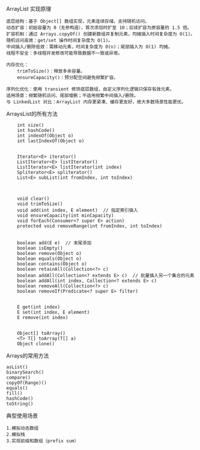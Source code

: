 ArrayList 实现原理

    底层结构：基于 Object[] 数组实现，元素连续存储，支持随机访问。
    动态扩容：初始容量为 0（无参构造），首次添加时扩至 10；后续扩容为原容量的 1.5 倍。
    扩容机制：通过 Arrays.copyOf() 创建新数组并复制元素，均摊插入时间复杂度为 O(1)。
    随机访问高效：get/set 操作时间复杂度为 O(1)。
    中间插入/删除低效：需移动元素，时间复杂度为 O(n)；尾部插入为 O(1) 均摊。
    线程不安全：多线程并发修改可能导致数据不一致或异常。
    
    内存优化：
        trimToSize()：释放多余容量。
        ensureCapacity()：预分配空间避免频繁扩容。
    
    序列化优化：使用 transient 修饰底层数组，自定义序列化逻辑只保存有效元素。
    适用场景：频繁随机访问、尾部增删；不适用频繁中间插入/删除。
    与 LinkedList 对比：ArrayList 内存更紧凑、缓存更友好，绝大多数场景性能更优。
    
    
ArraysList的所有方法

        int size()
        int hashCode()
        int indexOf(Object o)
        int lastIndexOf(Object o)


        Iterator<E> iterator()
        ListIterator<E> listIterator()
        ListIterator<E> listIterator(int index)
        Spliterator<E> spliterator()
        List<E> subList(int fromIndex, int toIndex)



        void clear()
        void trimToSize()
        void add(int index, E element)  // 指定索引插入
        void ensureCapacity(int minCapacity)
        void forEach(Consumer<? super E> action)
        protected void removeRange(int fromIndex, int toIndex)


        boolean add(E e)  // 末尾添加
        boolean isEmpty()
        boolean remove(Object o)
        boolean equals(Object o)
        boolean contains(Object o) 
        boolean retainAll(Collection<?> c)
        boolean addAll(Collection<? extends E> c)  // 批量插入另一个集合的元素
        boolean addAll(int index, Collection<? extends E> c)
        boolean removeAll(Collection<?> c)
        boolean removeIf(Predicate<? super E> filter)
        

        E get(int index)
        E set(int index, E element)
        E remove(int index)

        
        Object[] toArray()
        <T> T[] toArray(T[] a)
        Object clone()
        

Arrays的常用方法

    asList()
    binarySearch()
    compare()
    copyOf(Range)()
    equals()
    fill()
    hashCode()
    toString()
    

典型使用场景
    
    1.模拟动态数组
    2.模拟栈
    3.实现前缀和数组（prefix sum）
